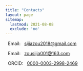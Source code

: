 ```yaml
---
title: "Contacts"
layout: page
sitemap:
  lastmod: 2021-08-08
  exclude: 'no'
---
```


<i class="fas fa-envelope"></i> &nbsp; Email: &nbsp; <a href="mailto:sijiazou2018@gmail.com">sijiazou2018@gmail.com</a>

<i class="fas fa-envelope"></i> &nbsp; Email: &nbsp; <a href="mailto:zousijia001@163.com">zousijia001@163.com</a>

<i class="fab fa-orcid"></i>    &nbsp; ORCID: &nbsp; <a href="https://orcid.org/0000-0003-2998-2469">0000-0003-2998-2469</a>
